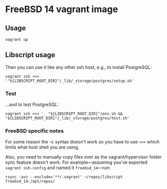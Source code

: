 FreeBSD 14 vagrant image
========================

## Usage

    vagrant up

## Libscript usage

Then you can use it like any other ssh host, e.g., to install PostgreSQL:

    vagrant ssh <<< '"${LIBSCRIPT_ROOT_DIR}"/_lib/_storage/postgres/setup.sh'

### Test

…and to test PostgreSQL:

    vagrant ssh <<< '. "${LIBSCRIPT_ROOT_DIR}"/env.sh && "${LIBSCRIPT_ROOT_DIR}"/_lib/_storage/postgres/test.sh'

### FreeBSD specific notes

For some reason the -c syntax doesn't work so you have to use `<<<` which limits what host shell you are using.

Also, you need to manually copy files over as the vagrant/hypervisor folder sync feature doesn't work.
For example—assuming you've exported `vagrant ssh-config` and named it `freebsd_14`—run:

    rsync -avz --exclude='**/.vagrant' ~/repos/libscript freebsd_14:/opt/repos/
